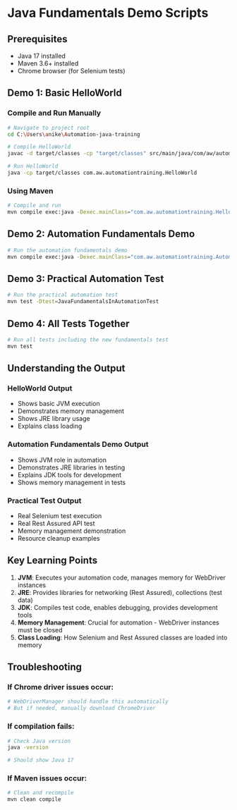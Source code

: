# Java Fundamentals Demo Scripts

## Prerequisites
- Java 17 installed
- Maven 3.6+ installed
- Chrome browser (for Selenium tests)

## Demo 1: Basic HelloWorld

### Compile and Run Manually
```bash
# Navigate to project root
cd C:\Users\anike\Automation-java-training

# Compile HelloWorld
javac -d target/classes -cp "target/classes" src/main/java/com/aw/automationtraining/HelloWorld.java

# Run HelloWorld
java -cp target/classes com.aw.automationtraining.HelloWorld
```

### Using Maven
```bash
# Compile and run
mvn compile exec:java -Dexec.mainClass="com.aw.automationtraining.HelloWorld"
```

## Demo 2: Automation Fundamentals Demo

```bash
# Run the automation fundamentals demo
mvn compile exec:java -Dexec.mainClass="com.aw.automationtraining.AutomationFundamentalsDemo"
```

## Demo 3: Practical Automation Test

```bash
# Run the practical automation test
mvn test -Dtest=JavaFundamentalsInAutomationTest
```

## Demo 4: All Tests Together

```bash
# Run all tests including the new fundamentals test
mvn test
```

## Understanding the Output

### HelloWorld Output
- Shows basic JVM execution
- Demonstrates memory management
- Shows JRE library usage
- Explains class loading

### Automation Fundamentals Demo Output
- Shows JVM role in automation
- Demonstrates JRE libraries in testing
- Explains JDK tools for development
- Shows memory management in tests

### Practical Test Output
- Real Selenium test execution
- Real Rest Assured API test
- Memory management demonstration
- Resource cleanup examples

## Key Learning Points

1. **JVM**: Executes your automation code, manages memory for WebDriver instances
2. **JRE**: Provides libraries for networking (Rest Assured), collections (test data)
3. **JDK**: Compiles test code, enables debugging, provides development tools
4. **Memory Management**: Crucial for automation - WebDriver instances must be closed
5. **Class Loading**: How Selenium and Rest Assured classes are loaded into memory

## Troubleshooting

### If Chrome driver issues occur:
```bash
# WebDriverManager should handle this automatically
# But if needed, manually download ChromeDriver
```

### If compilation fails:
```bash
# Check Java version
java -version

# Should show Java 17
```

### If Maven issues occur:
```bash
# Clean and recompile
mvn clean compile
```

